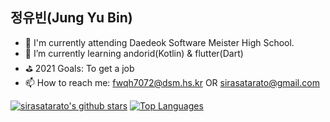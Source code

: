 ## 정유빈(Jung Yu Bin)  

- 🔭 I'm currently attending Daedeok Software Meister High School.
- 🌱 I’m currently learning andorid(Kotlin) & flutter(Dart)
- ⛳ 2021 Goals: To get a job
- 📫 How to reach me: fwqh7072@dsm.hs.kr OR sirasatarato@gmail.com

[![sirasatarato's github stars](https://github-readme-stats.vercel.app/api?username=sirasatarato&hide=issues)](https://github.com/anuraghazra/github-readme-stats)
[![Top Languages](https://github-readme-stats.vercel.app/api/top-langs/?username=sirasatarato&layout=compact&card_width=auto)](https://github.com/anuraghazra/github-readme-stats)
